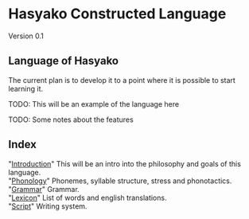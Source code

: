 

Hasyako Constructed Language
==============================

Version 0.1


Language of Hasyako
-----------------

The current plan is to develop it to a point where it is possible to start learning it.

TODO: This will be an example of the language here

TODO: Some notes about the features


Index
-------------------------------

"[Introduction](Introduction.md)" This will be an intro into the philosophy and goals of this language.  
"[Phonology](Phonology.md)" Phonemes, syllable structure, stress and phonotactics.  
"[Grammar](Grammar.md)" Grammar.  
"[Lexicon](Lexicon.md)" List of words and english translations.  
"[Script](Script.md)" Writing system.  

